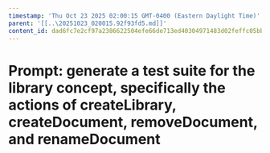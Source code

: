 ```yaml
---
timestamp: 'Thu Oct 23 2025 02:00:15 GMT-0400 (Eastern Daylight Time)'
parent: '[[..\20251023_020015.92f93fd5.md]]'
content_id: dad6fc7e2cf97a2386622504efe66de713ed40304971483d02feffc05bb2dcd0
---
```


# Prompt: generate a test suite for the library concept, specifically the actions of createLibrary, createDocument, removeDocument, and renameDocument
